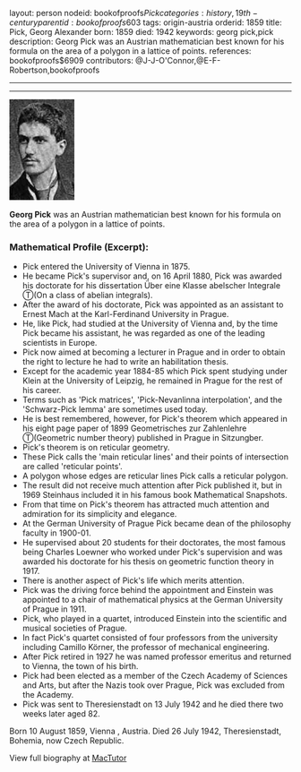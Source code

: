 layout: person
nodeid: bookofproofs$Pick
categories: history,19th-century
parentid: bookofproofs$603
tags: origin-austria
orderid: 1859
title: Pick, Georg Alexander
born: 1859
died: 1942
keywords: georg pick,pick
description: Georg Pick was an Austrian mathematician best known for his formula on the area of a polygon in a lattice of points.
references: bookofproofs$6909
contributors: @J-J-O'Connor,@E-F-Robertson,bookofproofs

---



---

![Pick.jpg](https://github.com/bookofproofs/bookofproofs.github.io/blob/main/_sources/_assets/images/portraits/Pick.jpg?raw=true)

**Georg Pick** was an Austrian mathematician best known for his formula on the area of a polygon in a lattice of points.

### Mathematical Profile (Excerpt):
* Pick entered the University of Vienna in 1875.
* He became Pick's supervisor and, on 16 April 1880, Pick was awarded his doctorate for his dissertation Über eine Klasse abelscher Integrale Ⓣ(On a class of abelian integrals).
* After the award of his doctorate, Pick was appointed as an assistant to Ernest Mach at the Karl-Ferdinand University in Prague.
* He, like Pick, had studied at the University of Vienna and, by the time Pick became his assistant, he was regarded as one of the leading scientists in Europe.
* Pick now aimed at becoming a lecturer in Prague and in order to obtain the right to lecture he had to write an habilitation thesis.
* Except for the academic year 1884-85 which Pick spent studying under Klein at the University of Leipzig, he remained in Prague for the rest of his career.
* Terms such as 'Pick matrices', 'Pick-Nevanlinna interpolation', and the 'Schwarz-Pick lemma' are sometimes used today.
* He is best remembered, however, for Pick's theorem which appeared in his eight page paper of 1899 Geometrisches zur Zahlenlehre Ⓣ(Geometric number theory)  published in Prague in Sitzungber.
* Pick's theorem is on reticular geometry.
* These Pick calls the 'main reticular lines' and their points of intersection are called 'reticular points'.
* A polygon whose edges are reticular lines Pick calls a reticular polygon.
* The result did not receive much attention after Pick published it, but in 1969 Steinhaus included it in his famous book Mathematical Snapshots.
* From that time on Pick's theorem has attracted much attention and admiration for its simplicity and elegance.
* At the German University of Prague Pick became dean of the philosophy faculty in 1900-01.
* He supervised about 20 students for their doctorates, the most famous being Charles Loewner who worked under Pick's supervision and was awarded his doctorate for his thesis on geometric function theory in 1917.
* There is another aspect of Pick's life which merits attention.
* Pick was the driving force behind the appointment and Einstein was appointed to a chair of mathematical physics at the German University of Prague in 1911.
* Pick, who played in a quartet, introduced Einstein into the scientific and musical societies of Prague.
* In fact Pick's quartet consisted of four professors from the university including Camillo Körner, the professor of mechanical engineering.
* After Pick retired in 1927 he was named professor emeritus and returned to Vienna, the town of his birth.
* Pick had been elected as a member of the Czech Academy of Sciences and Arts, but after the Nazis took over Prague, Pick was excluded from the Academy.
* Pick was sent to Theresienstadt on 13 July 1942 and he died there two weeks later aged 82.

Born 10 August 1859, Vienna , Austria. Died 26 July 1942, Theresienstadt, Bohemia, now Czech Republic.

View full biography at [MacTutor](https://mathshistory.st-andrews.ac.uk/Biographies/Pick/)
